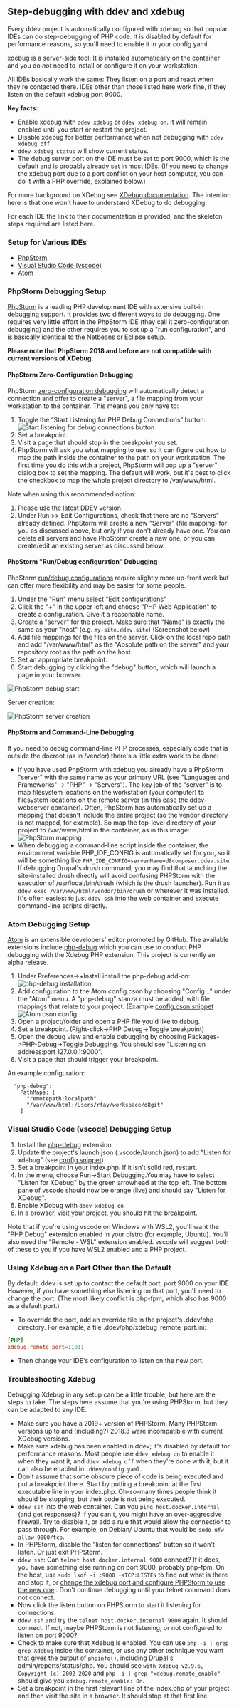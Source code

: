 ## Step-debugging with ddev and xdebug

Every ddev project is automatically configured with xdebug so that popular IDEs can do step-debugging of PHP code. It is disabled by default for performance reasons, so you'll need to enable it in your config.yaml.

xdebug is a server-side tool: It is installed automatically on the container and you do *not* need to install or configure it on your workstation.

All IDEs basically work the same: They listen on a port and react when they're contacted there. IDEs other than those listed here work fine, if they listen on the default xdebug port 9000.

**Key facts:**

* Enable xdebug with `ddev xdebug` or `ddev xdebug on`. It will remain enabled until you start or restart the project.
* Disable xdebug for better performance when not debugging with `ddev xdebug off`
* `ddev xdebug status` will show current status.
* The debug server port on the IDE must be set to port 9000, which is the default and is probably already set in most IDEs. (If you need to change the xdebug port due to a port conflict on your host computer, you can do it with a PHP override, explained below.)

For more background on XDebug see [XDebug documentation](https://xdebug.org/docs/remote). The intention here is that one won't have to understand XDebug to do debugging.

For each IDE the link to their documentation is provided, and the skeleton steps required are listed here.

### Setup for Various IDEs

* [PhpStorm](#phpstorm)
* [Visual Studio Code (vscode)](#vscode)
* [Atom](#atom)

<a name="phpstorm"></a>

### PhpStorm Debugging Setup

[PhpStorm](https://www.jetbrains.com/phpstorm/download) is a leading PHP development IDE with extensive built-in debugging support. It provides two different ways to do debugging. One requires very little effort in the PhpStorm IDE (they call it zero-configuration debugging) and the other requires you to set up a "run configuration", and is basically identical to the Netbeans or Eclipse setup.

**Please note that PhpStorm 2018 and before are not compatible with current versions of XDebug.**

#### PhpStorm Zero-Configuration Debugging

PhpStorm [zero-configuration debugging](https://confluence.jetbrains.com/display/PhpStorm/Zero-configuration+Web+Application+Debugging+with+Xdebug+and+PhpStorm) will automatically detect a connection and offer to create a "server", a file mapping from your workstation to the container. This means you only have to:

1. Toggle the “Start Listening for PHP Debug Connections” button:
  ![Start listening for debug connections button](images/phpstorm_listen_for_debug_connections.png)
2. Set a breakpoint.
3. Visit a page that should stop in the breakpoint you set.
4. PhpStorm will ask you what mapping to use, so it can figure out how to map the path inside the container to the path on your workstation. The first time you do this with a project, PhpStorm will pop up a "server" dialog box to set the mapping. The default will work, but it's best to click the checkbox to map the whole project directory to /var/www/html.

Note when using this recommended option:

1. Please use the latest DDEV version.
2. Under Run >> Edit Configurations, check that there are no "Servers" already defined. PhpStorm will create a new "Server" (file mapping) for you as discussed above, but only if you don't already have one. You can delete all servers and have PhpStorm create a new one, or you can create/edit an existing server as discussed below.

#### PhpStorm "Run/Debug configuration" Debugging

PhpStorm [run/debug configurations](https://www.jetbrains.com/help/phpstorm/creating-and-editing-run-debug-configurations.html) require slightly more up-front work but can offer more flexibility and may be easier for some people.

1. Under the "Run" menu select "Edit configurations"
2. Click the "+" in the upper left and choose "PHP Web Application" to create a configuration. Give it a reasonable name.
3. Create a "server" for the project. Make sure that "Name" is exactly the same as your "host" (e.g. `my-site.ddev.site`) (Screenshot below)
4. Add file mappings for the files on the server. Click on the local repo path and add "/var/www/html" as the "Absolute path on the server" and your repository root as the path on the host.
5. Set an appropriate breakpoint.
6. Start debugging by clicking the "debug" button, which will launch a page in your browser.

![PhpStorm debug start](images/phpstorm_config_debug_button.png)

Server creation:

![PhpStorm server creation](images/phpstorm_config_server_config.png)

#### PhpStorm and Command-Line Debugging

If you need to debug command-line PHP processes, especially code that is outside the docroot (as in /vendor) there's a little extra work to be done:

* If you have used PhpStorm with xdebug you already have a PhpStorm "server" with the same name as your primary URL (see "Languages and Frameworks" -> "PHP" -> "Servers"). The key job of the "server" is to map filesystem locations on the workstation (your computer) to filesystem locations on the remote server (in this case the ddev-webserver container). Often, PhpStorm has automatically set up a mapping that doesn't include the entire project (so the vendor directory is not mapped, for example). So map the top-level directory of your project to /var/www/html in the container, as in this image:
![PhpStorm mapping](images/PHPStormServerMapping.png)
* When debugging a command-line script inside the container, the environment variable PHP_IDE_CONFIG is automatically set for you, so it will be something like `PHP_IDE_CONFIG=serverName=d8composer.ddev.site`.  If debugging Drupal's drush command, you may find that launching the site-installed drush directly will avoid confusing PHPStorm with the execution of /usr/local/bin/drush (which is the drush launcher). Run it as `ddev exec /var/www/html/vendor/bin/drush` or wherever it was installed. It's often easiest to just `ddev ssh` into the web container and execute command-line scripts directly.

<a name="atom"></a>

### Atom Debugging Setup

[Atom](https://atom.io/) is an extensible developers' editor promoted by GitHub. The available extensions include [php-debug](https://atom.io/packages/php-debug) which you can use to conduct PHP debugging with the Xdebug PHP extension. This project is currently an alpha release.

1. Under Preferences->+Install install the php-debug add-on:
![php-debug installation](images/atom_php_debug_install.png)
2. Add configuration to the Atom config.cson by choosing "Config..." under the "Atom" menu. A "php-debug" stanza must be added, with file mappings that relate to your project. (Example [config.cson snippet](snippets/atom_config_cson_snippet.txt)
![Atom cson config](images/atom_cson_config.png)
3. Open a project/folder and open a PHP file you'd like to debug.
4. Set a breakpoint. (Right-click->PHP Debug->Toggle breakpoint)
5. Open the debug view and enable debugging by choosing Packages->PHP-Debug->Toggle Debugging. You should see "Listening on address:port 127.0.0.1:9000".
6. Visit a page that should trigger your breakpoint.

An example configuration:

```
  "php-debug":
    PathMaps: [
      "remotepath;localpath"
      "/var/www/html;/Users/rfay/workspace/d8git"
    ]
```

<a name="vscode"></a>

### Visual Studio Code (vscode) Debugging Setup

1. Install the [php-debug](https://marketplace.visualstudio.com/items?itemName=felixfbecker.php-debug) extension.
2. Update the project's launch.json (.vscode/launch.json) to add "Listen for xdebug" (see [config snippet](snippets/launch.json))
3. Set a breakpoint in your index.php. If it isn't solid red, restart.
4. In the menu, choose Run->Start Debugging.You may have to select "Listen for XDebug" by the green arrowhead at the top left. The bottom pane of vscode should now be orange (live) and should say "Listen for XDebug".
5. Enable XDebug with `ddev xdebug on`
6. In a browser, visit your project, you should hit the breakpoint.

Note that if you're using vscode on Windows with WSL2, you'll want the "PHP Debug" extension enabled in your distro (for example, Ubuntu). You'll also need the "Remote - WSL" extension enabled. vscode will suggest both of these to you if you have WSL2 enabled and a PHP project.

### Using Xdebug on a Port Other than the Default

By default, ddev is set up to contact the default port, port 9000 on your IDE. However, if you have something else listening on that port, you'll need to change the port. (The most likely conflict is php-fpm, which also has 9000 as a default port.)

* To override the port, add an override file in the project's .ddev/php directory. For example, a file .ddev/php/xdebug_remote_port.ini:

```ini
[PHP]
xdebug.remote_port=11011
```

* Then change your IDE's configuration to listen on the new port.

### Troubleshooting Xdebug

Debugging Xdebug in any setup can be a little trouble, but here are the steps to take. The steps here assume that you're using PHPStorm, but they can be adapted to any IDE.

* Make sure you have a 2019+ version of PHPStorm. Many PHPStorm versions up to and (including?) 2018.3 were incompatible with current XDebug versions.
* Make sure xdebug has been enabled in ddev; it's disabled by default for performance reasons. Most people use `ddev xdebug on` to enable it when they want it, and `ddev xdebug off` when they're done with it, but it can also be enabled in `.ddev/config.yaml`.
* Don't assume that some obscure piece of code is being executed and put a breakpoint there. Start by putting a breakpoint at the first executable line in your index.php. Oh-so-many times people think it should be stopping, but their code is not being executed.
* `ddev ssh` into the web container. Can you `ping host.docker.internal` (and get responses)? If you can't, you might have an over-aggressive firewall. Try to disable it, or add a rule that would allow the connection to pass through. For example, on Debian/ Ubuntu that would be `sudo ufw allow 9000/tcp`.
* In PHPStorm, disable the "listen for connections" button so it won't listen. Or just exit PHPStorm.
* `ddev ssh`: Can `telnet host.docker.internal 9000` connect? If it does, you have something else running on port 9000, probably php-fpm. On the host, use `sudo lsof -i :9000 -sTCP:LISTEN` to find out what is there and stop it, or [change the xdebug port and configure PHPStorm to use the new one](#using-xdebug-on-a-port-other-than-the-default) . Don't continue debugging until your telnet command does not connect.
* Now click the listen button on PHPStorm to start it listening for connections.
* `ddev ssh` and try the `telnet host.docker.internal 9000` again. It should connect. If not, maybe PHPStorm is not listening, or not configured to listen on port 9000?
* Check to make sure that Xdebug is enabled. You can use `php -i | grep grep Xdebug` inside the container, or use any other technique you want that gives the output of `phpinfo()`, including Drupal's admin/reports/status/php. You should see `with Xdebug v2.9.6, Copyright (c) 2002-2020` and `php -i | grep "xdebug.remote_enable"` should give you `xdebug.remote_enable: On`.
* Set a breakpoint in the first relevant line of the index.php of your project and then visit the site in a browser. It should stop at that first line.
